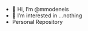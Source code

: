- 👋 Hi, I’m @mmodeneis
- 👀 I’m interested in ...nothing
- Personal Repository

<!---
mmodeneis/mmodeneis is a ✨ special ✨ repository because its `README.md` (this file) appears on your GitHub profile.
You can click the Preview link to take a look at your changes.
--->
